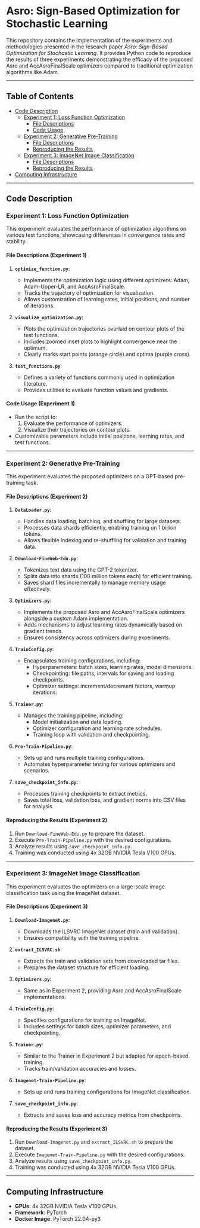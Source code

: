# Asro: Sign-Based Optimization for Stochastic Learning

This repository contains the implementation of the experiments and methodologies presented in the research paper *Asro: Sign-Based Optimization for Stochastic Learning*. It provides Python code to reproduce the results of three experiments demonstrating the efficacy of the proposed Asro and AccAsroFinalScale optimizers compared to traditional optimization algorithms like Adam.

---

## Table of Contents
- [Code Description](#code-description)
  - [Experiment 1: Loss Function Optimization](#experiment-1-loss-function-optimization)
    - [File Descriptions](#file-descriptions-experiment-1)
    - [Code Usage](#code-usage-experiment-1)
  - [Experiment 2: Generative Pre-Training](#experiment-2-generative-pre-training)
    - [File Descriptions](#file-descriptions-experiment-2)
    - [Reproducing the Results](#reproducing-the-results-experiment-2)
  - [Experiment 3: ImageNet Image Classification](#experiment-3-imagenet-image-classification)
    - [File Descriptions](#file-descriptions-experiment-3)
    - [Reproducing the Results](#reproducing-the-results-experiment-3)
- [Computing Infrastructure](#computing-infrastructure)

---

## Code Description

### Experiment 1: Loss Function Optimization

This experiment evaluates the performance of optimization algorithms on various test functions, showcasing differences in convergence rates and stability.

#### File Descriptions (Experiment 1)
1. **`optimize_function.py`**: 
   - Implements the optimization logic using different optimizers: Adam, Adam-Upper-LR, and AccAsroFinalScale.
   - Tracks the trajectory of optimization for visualization.
   - Allows customization of learning rates, initial positions, and number of iterations.

2. **`visualize_optimization.py`**: 
   - Plots the optimization trajectories overlaid on contour plots of the test functions.
   - Includes zoomed inset plots to highlight convergence near the optimum.
   - Clearly marks start points (orange circle) and optima (purple cross).

3. **`test_functions.py`**:
   - Defines a variety of functions commonly used in optimization literature.
   - Provides utilities to evaluate function values and gradients.

#### Code Usage (Experiment 1)
- Run the script to:
  1. Evaluate the performance of optimizers.
  2. Visualize their trajectories on contour plots.
- Customizable parameters include initial positions, learning rates, and test functions.

---

### Experiment 2: Generative Pre-Training

This experiment evaluates the proposed optimizers on a GPT-based pre-training task.

#### File Descriptions (Experiment 2)
1. **`DataLoader.py`**: 
   - Handles data loading, batching, and shuffling for large datasets.
   - Processes data shards efficiently, enabling training on 1 billion tokens.
   - Allows flexible indexing and re-shuffling for validation and training data.

2. **`Download-FineWeb-Edu.py`**: 
   - Tokenizes text data using the GPT-2 tokenizer.
   - Splits data into shards (100 million tokens each) for efficient training.
   - Saves shard files incrementally to manage memory usage effectively.

3. **`Optimizers.py`**: 
   - Implements the proposed Asro and AccAsroFinalScale optimizers alongside a custom Adam implementation.
   - Adds mechanisms to adjust learning rates dynamically based on gradient trends.
   - Ensures consistency across optimizers during experiments.

4. **`TrainConfig.py`**:
   - Encapsulates training configurations, including:
     - Hyperparameters: batch sizes, learning rates, model dimensions.
     - Checkpointing: file paths, intervals for saving and loading checkpoints.
     - Optimizer settings: increment/decrement factors, warmup iterations.

5. **`Trainer.py`**:
   - Manages the training pipeline, including:
     - Model initialization and data loading.
     - Optimizer configuration and learning rate schedules.
     - Training loop with validation and checkpointing.

6. **`Pre-Train-Pipeline.py`**:
   - Sets up and runs multiple training configurations.
   - Automates hyperparameter testing for various optimizers and scenarios.

7. **`save_checkpoint_info.py`**:
   - Processes training checkpoints to extract metrics.
   - Saves total loss, validation loss, and gradient norms into CSV files for analysis.

#### Reproducing the Results (Experiment 2)
1. Run `Download-FineWeb-Edu.py` to prepare the dataset.
2. Execute `Pre-Train-Pipeline.py` with the desired configurations.
3. Analyze results using `save_checkpoint_info.py`.
4. Training was conducted using 4x 32GB NVIDIA Tesla V100 GPUs.

---

### Experiment 3: ImageNet Image Classification

This experiment evaluates the optimizers on a large-scale image classification task using the ImageNet dataset.

#### File Descriptions (Experiment 3)
1. **`Download-Imagenet.py`**: 
   - Downloads the ILSVRC ImageNet dataset (train and validation).
   - Ensures compatibility with the training pipeline.

2. **`extract_ILSVRC.sh`**: 
   - Extracts the train and validation sets from downloaded tar files.
   - Prepares the dataset structure for efficient loading.

3. **`Optimizers.py`**: 
   - Same as in Experiment 2, providing Asro and AccAsroFinalScale implementations.

4. **`TrainConfig.py`**:
   - Specifies configurations for training on ImageNet.
   - Includes settings for batch sizes, optimizer parameters, and checkpointing.

5. **`Trainer.py`**:
   - Similar to the Trainer in Experiment 2 but adapted for epoch-based training.
   - Tracks train/validation accuracies and losses.

6. **`Imagenet-Train-Pipeline.py`**:
   - Sets up and runs training configurations for ImageNet classification.

7. **`save_checkpoint_info.py`**:
   - Extracts and saves loss and accuracy metrics from checkpoints.

#### Reproducing the Results (Experiment 3)
1. Run `Download-Imagenet.py` and `extract_ILSVRC.sh` to prepare the dataset.
2. Execute `Imagenet-Train-Pipeline.py` with the desired configurations.
3. Analyze results using `save_checkpoint_info.py`.
4. Training was conducted using 4x 32GB NVIDIA Tesla V100 GPUs.

---

## Computing Infrastructure

- **GPUs**: 4x 32GB NVIDIA Tesla V100 GPUs
- **Framework**: PyTorch
- **Docker Image**: PyTorch 22.04-py3